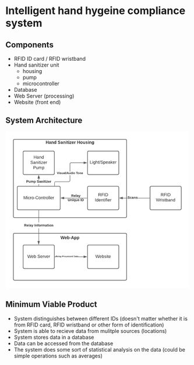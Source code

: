 # Intelligent hand hygeine compliance system

## Components

- RFID ID card / RFID wristband
- Hand sanitizer unit
	- housing
	- pump
	- microcontroller
- Database
- Web Server (processing)
- Website (front end)

## System Architecture

![Image of System Architecture](../images/SystemArchitecture1.png)



## Minimum Viable Product

- System distinguishes between different IDs (doesn't matter whether it is from RFID card, RFID wristband or other form of identification)
- System is able to recieve data from mulitple sources (locations)
- System stores data in a database
- Data can be accessed from the database
- The system does some sort of statistical analysis on the data (could be simple operations such as averages)
